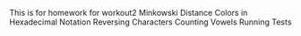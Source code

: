 This is for homework for workout2
Minkowski Distance
Colors in Hexadecimal Notation
Reversing Characters
Counting Vowels
Running Tests